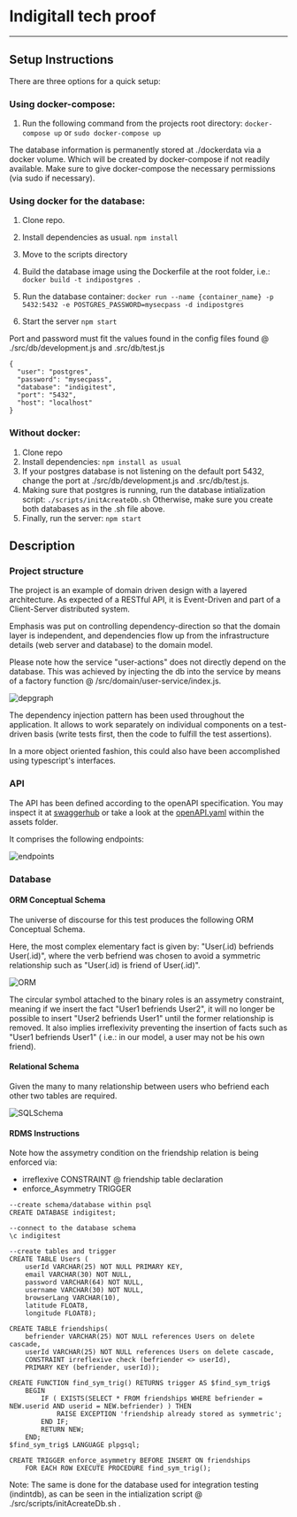 # Indigitall tech proof
---


## Setup Instructions

 There are three options for a quick setup:
 
   ### Using docker-compose:
   
   1) Run the following command from the projects root directory: ```docker-compose up``` or ```sudo docker-compose up```
   
   The database information is permanently stored at ./dockerdata via a docker volume. Which will be created by docker-compose if not readily available. Make sure to give docker-compose the necessary permissions (via sudo if necessary). 

   ### Using docker for the database:
   
 1) Clone repo.
 2) Install dependencies as usual.
	```npm install```
 3) Move to the scripts directory
	
 4) Build the database image using the Dockerfile at the root folder, i.e.: 
	```docker build -t indipostgres .```
 5) Run the database container:
	```docker run --name {container_name} -p 5432:5432 -e POSTGRES_PASSWORD=mysecpass -d indipostgres```
 6) Start the server 
	```npm start ```
	
  Port and password must fit the values found in the config files found @ ./src/db/development.js and .src/db/test.js
  
  ```
{
	"user": "postgres",
	"password": "mysecpass",
	"database": "indigitest",
	"port": "5432",
	"host": "localhost"		
}
```
### Without docker:

  1) Clone repo 
  2) Install dependencies:
  	```npm install as usual```
  3) If your postgres database is not listening on the default port 5432, change the port at ./src/db/development.js and .src/db/test.js.
  4) Making sure that postgres is running, run the database intialization script:
  	```./scripts/initAcreateDb.sh```
	Otherwise, make sure you create both databases as in the .sh file above.
  5) Finally, run the server: ```npm start```


## Description

### Project structure

The project is an example of domain driven design with a layered architecture. As expected of a RESTful API, it is Event-Driven and part of a Client-Server distributed system. 

Emphasis was put on controlling dependency-direction so that the domain layer is independent, and dependencies flow up from the infrastructure details (web server and database) to the domain model.

Please note how the service "user-actions" does not directly depend on the database. This was achieved by injecting the db into the service by means of a factory function @ /src/domain/user-service/index.js.

![depgraph](https://raw.githubusercontent.com/ferpar/indigitest/master/assets/dependencygraph.svg "Dependencies")

The dependency injection pattern has been used throughout the application. It allows to work separately on individual components on a test-driven basis (write tests first, then the code to fulfill the test assertions).

In a more object oriented fashion, this could also have been accomplished using typescript's interfaces.

### API

The API has been defined according to the openAPI specification. You may inspect it at [swaggerhub](https://app.swaggerhub.com/apis/frhack/indigitest/1.0.0) or take a look at the [openAPI.yaml](https://github.com/ferpar/indigitest/blob/master/assets/indigitestOpenAPI.yaml) within the assets folder.

It comprises the following endpoints:

![endpoints](https://raw.githubusercontent.com/ferpar/indigitest/master/assets/APIStructure.png "Endpoints")


### Database

#### ORM Conceptual Schema
The universe of discourse for this test produces the following ORM Conceptual Schema.

Here, the most complex elementary fact is given by: "User(.id) befriends User(.id)", where the verb befriend was chosen to avoid a symmetric relationship such as "User(.id) is friend of User(.id)". 


![ORM](https://raw.githubusercontent.com/ferpar/indigitest/master/assets/ORMIndigitech.PNG "Conceptual Schema")

The circular symbol attached to the binary roles is an assymetry constraint, meaning if we insert the fact "User1 befriends User2", it will no longer be possible to insert "User2 befriends User1" until the former relationship is removed. It also implies irreflexivity preventing the insertion of facts such as "User1 befriends User1" ( i.e.: in our model, a user may not be his own friend).

#### Relational Schema
Given the many to many relationship between users who befriend each other two tables are required.

![SQLSchema](https://raw.githubusercontent.com/ferpar/indigitest/master/assets/SchemaIndigitech.PNG "Tables")

#### RDMS Instructions
Note how the assymetry condition on the friendship relation is being enforced via:
- irreflexive CONSTRAINT @ friendship table declaration
- enforce_Asymmetry TRIGGER

```
--create schema/database within psql
CREATE DATABASE indigitest;

--connect to the database schema
\c indigitest

--create tables and trigger
CREATE TABLE Users ( 
	userId VARCHAR(25) NOT NULL PRIMARY KEY,
	email VARCHAR(30) NOT NULL,
	password VARCHAR(64) NOT NULL,
	username VARCHAR(30) NOT NULL,
	browserLang VARCHAR(10),
	latitude FLOAT8,
	longitude FLOAT8);

CREATE TABLE friendships(
	befriender VARCHAR(25) NOT NULL references Users on delete cascade,
	userId VARCHAR(25) NOT NULL references Users on delete cascade,
	CONSTRAINT irreflexive check (befriender <> userId),
	PRIMARY KEY (befriender, userId));

CREATE FUNCTION find_sym_trig() RETURNS trigger AS $find_sym_trig$
	BEGIN
		IF ( EXISTS(SELECT * FROM friendships WHERE befriender = NEW.userid AND userid = NEW.befriender) ) THEN
			RAISE EXCEPTION 'friendship already stored as symmetric';
		END IF;
		RETURN NEW;
	END;
$find_sym_trig$ LANGUAGE plpgsql;

CREATE TRIGGER enforce_asymmetry BEFORE INSERT ON friendships
	FOR EACH ROW EXECUTE PROCEDURE find_sym_trig();
```
Note: The same is done for the database used for integration testing (indintdb), as can be seen in the intialization script @ ./src/scripts/initAcreateDb.sh .
